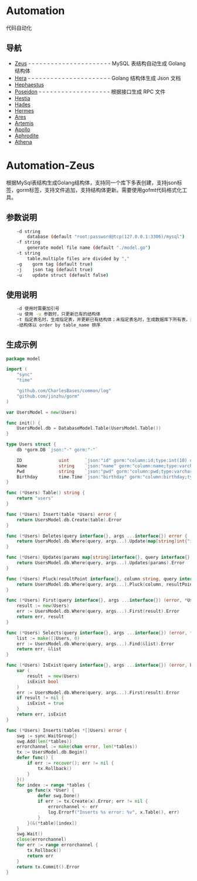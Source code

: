 # Automation

代码自动化

## 导航
* [Zeus](https://github.com/CharlesBases/Automation-Zeus) - - - - - - - - - - - - - - - - - - - - - - MySQL 表结构自动生成 Golang 结构体
* [Hera](https://github.com/CharlesBases/Automation-Hera) - - - - - - - - - - - - - - - - - - - - - - Golang 结构体生成 Json 文档
* [Hephaestus](https://github.com/CharlesBases/Automation-Hephaestus)
* [Poseidon](https://github.com/CharlesBases/Automation-Poseidon) - - - - - - - - - - - - - - - - - - - 根据接口生成 RPC 文件
* [Hestia](https://github.com/CharlesBases/Automation-Hestia)
* [Hades](https://github.com/CharlesBases/Automation-Hades)
* [Hermes](https://github.com/CharlesBases/Automation-Hermes)
* [Ares](https://github.com/CharlesBases/Automation-Ares)
* [Artemis](https://github.com/CharlesBases/Automation-Artemis)
* [Apollo](https://github.com/CharlesBases/Automation-Apollo)
* [Aphrodite](https://github.com/CharlesBases/Automation-Aphrodite)
* [Athena](https://github.com/CharlesBases/Automation-Athena)

# Automation-Zeus
根据MySql表结构生成Golang结构体，支持同一个库下多表创建，支持json标签，gorm标签，支持文件追加，支持结构体更新。需要使用gofmt代码格式化工具。

## 参数说明
```sh
	-d string
	    database (default "root:password@tcp(127.0.0.1:3306)/mysql")
	-f string
	    generate model file name (default "./model.go")
	-t string
	    table.multiple files are divided by ","
	-g    gorm tag (default true)
	-j    json tag (default true)
	-u    update struct (default false)
```

## 使用说明
```sh
	-d 使用时需要加引号
	-u 使用 -u 参数时，只更新已有的结构体
	-t 指定表名时，生成指定表，并更新已有结构体；未指定表名时，生成数据库下所有表，并更新已有结构体
	-结构体以 order by table_name 排序
```

## 生成示例
```go
package model

import (
	"sync"
	"time"

	"github.com/CharlesBases/common/log"
	"github.com/jinzhu/gorm"
)

var UsersModel = new(Users)

func init() {
	UsersModel.db = DatabaseModel.Table(UsersModel.Table())
}

type Users struct {
	db *gorm.DB `json:"-" gorm:"-"`

	ID              uint      `json:"id" gorm:"column:id;type:int(10) unsigned;not null;primary_key;auto_increment"` // 用户编号
	Name            string    `json:"name" gorm:"column:name;type:varchar(40);not null"`                             // 用户名
	Pwd             string    `json:"pwd" gorm:"column:pwd;type:varchar(200);not null"`                              // 密码
	Birthday        time.Time `json:"birthday" gorm:"column:birthday;type:date;not null"`                            // 生日
}

func (*Users) Table() string {
	return "users"
}

func (*Users) Insert(table *Users) error {
	return UsersModel.db.Create(table).Error
}

func (*Users) Deletes(query interface{}, args ...interface{}) error {
	return UsersModel.db.Where(query, args...).Update(map[string]int{"is_deleted": 1}).Error
}

func (*Users) Updates(params map[string]interface{}, query interface{}, args ...interface{}) error {
	return UsersModel.db.Where(query, args...).Updates(params).Error
}

func (*Users) Pluck(resultPoint interface{}, column string, query interface{}, args ...interface{}) error {
	return UsersModel.db.Where(query, args...).Pluck(column, resultPoint).Error
}

func (*Users) First(query interface{}, args ...interface{}) (error, *Users) {
	result := new(Users)
	err := UsersModel.db.Where(query, args...).First(result).Error
	return err, result
}

func (*Users) Selects(query interface{}, args ...interface{}) (error, *[]Users) {
	list := make([]Users, 0)
	err := UsersModel.db.Where(query, args...).Find(&list).Error
	return err, &list
}

func (*Users) IsExist(query interface{}, args ...interface{}) (error, bool) {
	var (
		result  = new(Users)
		isExist bool
	)
	err := UsersModel.db.Where(query, args...).First(result).Error
	if result != nil {
		isExist = true
	}
	return err, isExist
}

func (*Users) Inserts(tables *[]Users) error {
	swg := sync.WaitGroup{}
	swg.Add(len(*tables))
	errorchannel := make(chan error, len(*tables))
	tx := UsersModel.db.Begin()
	defer func() {
		if err := recover(); err != nil {
			tx.Rollback()
		}
	}()
	for index := range *tables {
		go func(x *User) {
			defer swg.Done()
			if err := tx.Create(x).Error; err != nil {
				errorchannel <- err
				log.Errorf("Inserts %s error: %v", x.Table(), err)
			}
		}(&(*table)[index])
	}
	swg.Wait()
	close(errorchannel)
	for err := range errorchannel {
		tx.Rollback()
		return err
	}
	return tx.Commit().Error
}

```
